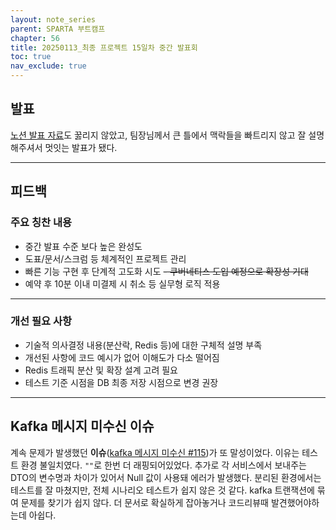 ```yaml
---
layout: note_series
parent: SPARTA 부트캠프
chapter: 56
title: 20250113_최종 프로젝트 15일차 중간 발표회
toc: true
nav_exclude: true
---
```


## 발표
[노션 발표 자료](https://curious-chance-b88.notion.site/BobJool-177133b141d68006972cef1331fc328c)도
꿇리지 않았고, 팀장님께서 큰 틀에서 맥락들을 빠트리지 않고 잘 설명해주셔서 멋잇는 발표가 됐다.

---

## 피드백
### 주요 칭찬 내용
- 중간 발표 수준 보다 높은 완성도
- 도표/문서/스크럼 등 체계적인 프로젝트 관리
- 빠른 기능 구현 후 단계적 고도화 시도
~~- 쿠버네티스 도입 예정으로 확장성 기대~~
- 예약 후 10분 이내 미결제 시 취소 등 실무형 로직 적용

---

### 개선 필요 사항
- 기술적 의사결정 내용(분산락, Redis 등)에 대한 구체적 설명 부족
- 개선된 사항에 코드 예시가 없어 이해도가 다소 떨어짐
- Redis 트래픽 분산 및 확장 설계 고려 필요
- 테스트 기준 시점을 DB 최종 저장 시점으로 변경 권장

---

## Kafka 메시지 미수신 이슈
계속 문제가 발생했던 **이슈**([kafka 메시지 미수신 #115](https://github.com/BobJool/Waiting-Reservation-Service/issues/115))가 또 말성이었다. 
이유는 테스트 환경 불일치였다. `""`로 한번 더 래핑되어있었다.
추가로 각 서비스에서 보내주는 DTO의 변수명과 차이가 있어서 Null 값이 사용돼 에러가 발생했다.
분리된 환경에서는 테스트를 잘 마쳤지만, 전체 시나리오 테스트가 쉽지 않은 것 같다.
kafka 트랜잭션에 묶여 문제를 찾기가 쉽지 않다.
더 문서로 확실하게 잡아놓거나 코드리뷰때 발견했어야하는데 아쉽다.
